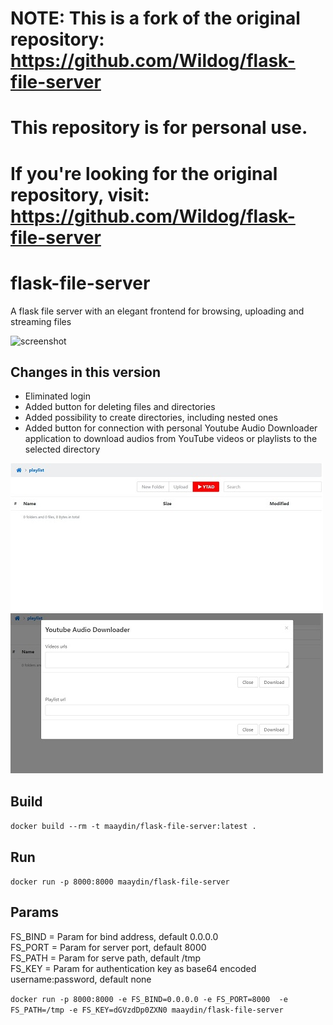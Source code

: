 # NOTE: This is a fork of the original repository: https://github.com/Wildog/flask-file-server
#       This repository is for personal use.
#       If you're looking for the original repository, visit: https://github.com/Wildog/flask-file-server

# flask-file-server

A flask file server with an elegant frontend for browsing, uploading and streaming files

![screenshot](https://raw.githubusercontent.com/ryddle/flask-file-server/master/screenshot.jpg)

## Changes in this version

* Eliminated login
* Added button for deleting files and directories
* Added possibility to create directories, including nested ones
* Added button for connection with personal Youtube Audio Downloader application to download audios from YouTube videos or playlists to the selected directory

![screenshot2](https://raw.githubusercontent.com/ryddle/flask-file-server/master/screenshot2.jpg)
![screenshot3](https://raw.githubusercontent.com/ryddle/flask-file-server/master/screenshot3.jpg)

## Build
```docker build --rm -t maaydin/flask-file-server:latest .```

## Run
```docker run -p 8000:8000 maaydin/flask-file-server```

## Params
FS_BIND = Param for bind address, default 0.0.0.0  
FS_PORT = Param for server port, default 8000  
FS_PATH = Param for serve path, default /tmp  
FS_KEY = Param for authentication key as base64 encoded username:password, default none  

```docker run -p 8000:8000 -e FS_BIND=0.0.0.0 -e FS_PORT=8000  -e FS_PATH=/tmp -e FS_KEY=dGVzdDp0ZXN0 maaydin/flask-file-server```

